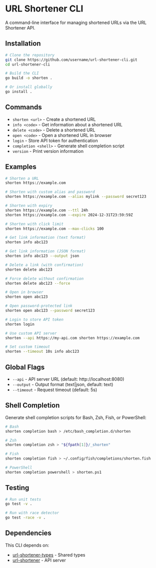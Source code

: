 # URL Shortener CLI

A command-line interface for managing shortened URLs via the URL Shortener API.

## Installation

```bash
# Clone the repository
git clone https://github.com/username/url-shortener-cli.git
cd url-shortener-cli

# Build the CLI
go build -o shorten .

# Or install globally
go install .
```

## Commands

- `shorten <url>` - Create a shortened URL
- `info <code>` - Get information about a shortened URL
- `delete <code>` - Delete a shortened URL
- `open <code>` - Open a shortened URL in browser
- `login` - Store API token for authentication
- `completion <shell>` - Generate shell completion script
- `version` - Print version information

## Examples

```bash
# Shorten a URL
shorten https://example.com

# Shorten with custom alias and password
shorten https://example.com --alias mylink --password secret123

# Shorten with expiry
shorten https://example.com --ttl 24h
shorten https://example.com --expire 2024-12-31T23:59:59Z

# Shorten with click limit
shorten https://example.com --max-clicks 100

# Get link information (text format)
shorten info abc123

# Get link information (JSON format)
shorten info abc123 --output json

# Delete a link (with confirmation)
shorten delete abc123

# Force delete without confirmation
shorten delete abc123 --force

# Open in browser
shorten open abc123

# Open password-protected link
shorten open abc123 --password secret123

# Login to store API token
shorten login

# Use custom API server
shorten --api https://my-api.com shorten https://example.com

# Set custom timeout
shorten --timeout 10s info abc123
```

## Global Flags

- `--api` - API server URL (default: http://localhost:8080)
- `--output` - Output format (text|json, default: text)
- `--timeout` - Request timeout (default: 5s)

## Shell Completion

Generate shell completion scripts for Bash, Zsh, Fish, or PowerShell:

```bash
# Bash
shorten completion bash > /etc/bash_completion.d/shorten

# Zsh
shorten completion zsh > "${fpath[1]}/_shorten"

# Fish
shorten completion fish > ~/.config/fish/completions/shorten.fish

# PowerShell
shorten completion powershell > shorten.ps1
```

## Testing

```bash
# Run unit tests
go test -v .

# Run with race detector
go test -race -v .
```

## Dependencies

This CLI depends on:
- [url-shortener-types](https://github.com/username/url-shortener-types) - Shared types
- [url-shortener](https://github.com/username/url-shortener) - API server